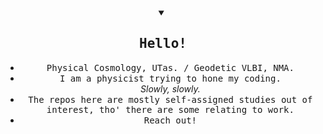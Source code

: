 <details open align="center">
<summary>
<h2><samp>Hello!</samp></h2>
</summary>
<ul>
    <li><samp>Physical Cosmology, UTas. / Geodetic VLBI, NMA.</samp></li>
    <li><samp>I am a physicist trying to hone my coding.</samp><br><em>Slowly, slowly.</em></li>
    <li><samp>The repos here are mostly self-assigned studies out of interest, tho' there are some relating to work.</samp> </li>
    <li><samp>Reach out!</samp></li>
</ul>
</details>
